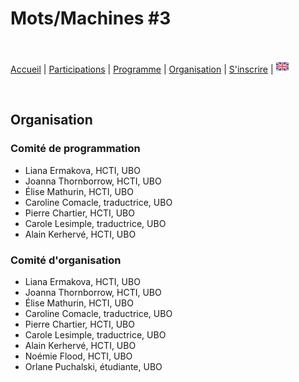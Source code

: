 # Mots/Machines #3

<br>

[Accueil](https://motsmachines.github.io/2021/fr) | [Participations](https://motsmachines.github.io/2021/fr/cfp) | [Programme](https://motsmachines.github.io/2021/fr/program) | [Organisation](https://motsmachines.github.io/2021/fr/orga) | [S'inscrire](https://motsmachines.github.io/2021/fr/registration) | [<img src="EN.png" width="20">](https://motsmachines.github.io/2021/en/orga)

<br>

## Organisation

### Comité de programmation
- Liana Ermakova, HCTI, UBO
- Joanna Thornborrow, HCTI, UBO
- Élise Mathurin, HCTI, UBO
- Caroline Comacle, traductrice, UBO
- Pierre Chartier, HCTI, UBO
- Carole Lesimple, traductrice, UBO
- Alain Kerhervé, HCTI, UBO

### Comité d'organisation
- Liana Ermakova, HCTI, UBO
- Joanna Thornborrow, HCTI, UBO
- Élise Mathurin, HCTI, UBO
- Caroline Comacle, traductrice, UBO
- Pierre Chartier, HCTI, UBO
- Carole Lesimple, traductrice, UBO
- Alain Kerhervé, HCTI, UBO
- Noémie Flood, HCTI, UBO
- Orlane Puchalski, étudiante, UBO
